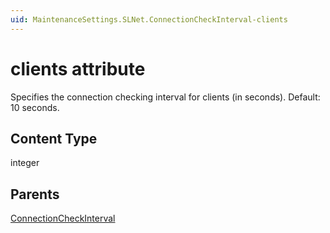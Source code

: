 ```yaml
---
uid: MaintenanceSettings.SLNet.ConnectionCheckInterval-clients
---
```


# clients attribute

Specifies the connection checking interval for clients (in seconds). Default: 10 seconds.

## Content Type

integer

## Parents

[ConnectionCheckInterval](xref:MaintenanceSettings.SLNet.ConnectionCheckInterval)
